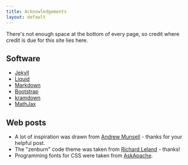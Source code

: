 ```yaml
---
title: Acknowledgements
layout: default
---
```


There's not enough space at the bottom of every page, so credit where credit is due for this site lies here.

## Software

+ [Jekyll](http://jekyllrb.com/)
+ [Liquid](http://docs.shopify.com/themes/liquid-basics)
+ [Markdown](http://daringfireball.net/projects/markdown/)
+ [Bootstrap](http://getbootstrap.com/)
+ [kramdown](http://kramdown.gettalong.org/index.html)
+ [MathJax](http://www.mathjax.org/)

## Web posts

+ A lot of inspiration was drawn from [Andrew Munsell](https://learn.andrewmunsell.com/learn/jekyll-by-example/tutorial) - thanks for your helpful post.
+ The "zenburn" code theme was taken from [Richard Leland](https://github.com/richleland/pygments-css") - thanks!
+ Programming fonts for CSS were taken from [AskApache](http://www.askapache.com/css/programming-fonts-code.html).
